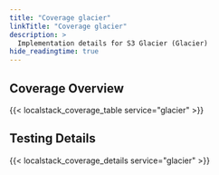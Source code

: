 ```yaml
---
title: "Coverage glacier"
linkTitle: "Coverage glacier"
description: >
  Implementation details for S3 Glacier (Glacier)
hide_readingtime: true
---
```


## Coverage Overview
{{< localstack_coverage_table service="glacier" >}}

## Testing Details
{{< localstack_coverage_details service="glacier" >}}
